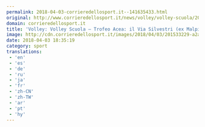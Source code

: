```yaml
---
permalink: 2018-04-03-corrieredellosport.it--141635433.html
original: http://www.corrieredellosport.it/news/volley/volley-scuola/2018/04/03-40895300/volley_volley_scuola_trofeo_acea_il_via_silvestri_ex_malpighi_vuole_vincere_ancora/
domain: corrieredellosport.it
title: 'Volley: Volley Scuola – Trofeo Acea: il Via Silvestri (ex Malpighi) vuole vincere ancora'
image: http://cdn.corrieredellosport.it/images/2018/04/03/201533229-a2a1beee-485a-4f84-bdcb-694feeaacc9f.jpg
date: 2018-04-03 18:35:19
category: sport
translations: 
 - 'en'
 - 'es'
 - 'de'
 - 'ru'
 - 'ja'
 - 'fr'
 - 'zh-CN'
 - 'zh-TW'
 - 'ar'
 - 'pt'
 - 'hy'
---
```


